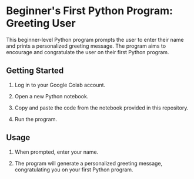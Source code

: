 # Beginner's First Python Program: Greeting User

This beginner-level Python program prompts the user to enter their name and prints a personalized greeting message. 
The program aims to encourage and congratulate the user on their first Python program.

## Getting Started

1. Log in to your Google Colab account.

2. Open a new Python notebook.

3. Copy and paste the code from the notebook provided in this repository.

4. Run the program.

## Usage

1. When prompted, enter your name.

2. The program will generate a personalized greeting message, congratulating you on your first Python program.


